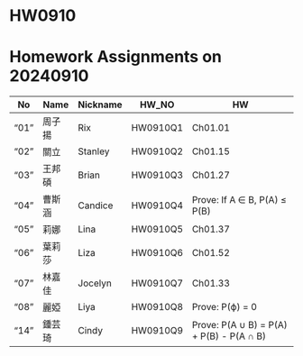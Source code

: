# HW0910 

# Homework Assignments on 20240910

| **No** | **Name** | **Nickname** | **HW_NO**  | **HW**                                                            |
|--------|----------|-------------|------------|-------------------------------------------------------------------|
| “01”   | 周子揚   | Rix         | HW0910Q1   | Ch01.01                                                           |
| “02”   | 關立     | Stanley     | HW0910Q2   | Ch01.15                                                           |
| “03”   | 王邦碩   | Brian       | HW0910Q3   | Ch01.27                                                           |
| “04”   | 曹斯涵   | Candice     | HW0910Q4   | Prove: If A ∈ B, P(A) ≤ P(B)                                      |
| “05”   | 莉娜     | Lina        | HW0910Q5   | Ch01.37                                                           |
| “06”   | 葉莉莎   | Liza        | HW0910Q6   | Ch01.52                                                           |
| “07”   | 林嘉佳   | Jocelyn     | HW0910Q7   | Ch01.33                                                           |
| “08”   | 麗婭     | Liya        | HW0910Q8   | Prove: P(ϕ) = 0                                                   |
| “14”   | 鍾芸琦   | Cindy       | HW0910Q9   | Prove: P(A ∪ B) = P(A) + P(B) - P(A ∩ B)                          |

